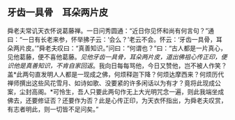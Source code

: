 ## 牙齿一具骨　耳朵两片皮

舜老夫常讥天衣怀说葛藤禅。一日问秀圆通：“近日你见怀和尚有何言句？”通曰：“一日有长老来参，怀举拂子云：‘会么？’老云不会。怀云：‘牙齿一具骨，耳朵两片皮。’”舜老夫叹曰：“真善知识。”问曰：“何谓也？”曰：“古人都是一片真心，见他葛藤，便不喜他葛藤。*见他牙齿一具骨，耳朵两片皮，道出佛祖心传正印，便识他是真善知识，不肯自家回返*。我向日每每骂他，今日又赞他，岂不被人作笑？盖*此两句直发明人人都是一现成之佛，何烦释迦下降？何烦达摩西来？何烦历代禅师撰出这些风花雪月、如诗如歌、没要紧的许多闲话以为有才？竟将此现成公案，尘封高阁。*可怜生，吾人只要此两句作无上大光明咒念一遍，则此我端坐成佛去，还要修证否？还要作为否？此是心传正印，为天衣怀指出，为舜老夫叹赏，有志者明此，则一切皆不足问矣。”
